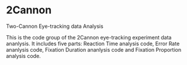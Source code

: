 # 2Cannon
Two-Cannon Eye-tracking data Analysis 

This is the code group of the 2Cannon eye-tracking experiment data ananlysis. It includes five parts: Reaction Time analysis code, Error Rate ananlysis code, Fixation Duration ananlysis code and Fixation Proportion analysis code.
